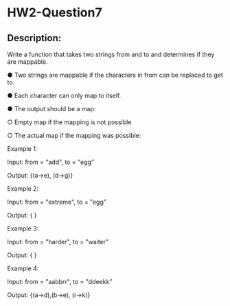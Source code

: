 # HW2-Question7

## Description:

Write a function that takes two strings from and to and determines if they are mappable.

● Two strings are mappable if the characters in from can be replaced to get to.

● Each character can only map to itself.

● The output should be a map:

○ Empty map if the mapping is not possible

○ The actual map if the mapping was possible:

Example 1:

Input: from = "add", to = "egg”

Output: {(a->e), (d->g)}

Example 2:

Input: from = "extreme", to = "egg”

Output: { }

Example 3:

Input: from = "harder", to = "waiter”

Output: { }

Example 4:

Input: from = "aabbrr", to = "ddeekk”

Output: {(a->d),(b->e), (r->k)}
